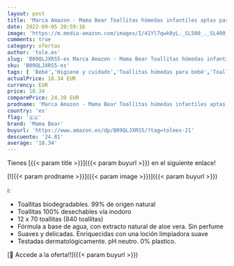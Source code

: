 ```yaml
---
layout: post
title: 'Marca Amazon - Mama Bear Toallitas húmedas infantiles aptas para el WC  840 toallitas  12x70 '
date: 2022-09-05 20:59:16
image: 'https://m.media-amazon.com/images/I/41Yl7qwk0yL._SL500_._SL400_.jpg'
comments: true
category: ofertas
author: 'tole.es'
slug: 'B09QLJXRS5-es Marca Amazon - Mama Bear Toallitas húmedas infantiles...'
sku: 'B09QLJXRS5-es'
tags: [ 'Bebé','Higiene y cuidado','Toallitas húmedas para bebé','Toallitas y accesorios para bebé','bear','mama','mama bear','🇪🇸', ]
actualPrice: 18.34 EUR
currency: EUR
price: 18.34
comparePrice: 24.39 EUR
prodname: 'Marca Amazon - Mama Bear Toallitas húmedas infantiles aptas para el WC  840 toallitas  12x70 '
country: 'es'
flag: '🇪🇸'
brand: 'Mama Bear'
buyurl: 'https://www.amazon.es/dp/B09QLJXRS5/?tag=tolees-21'
descuento: '24.81'
average: '18.34'
---
```


Tienes [{{< param title >}}]({{< param buyurl >}}) en el siguiente enlace!

[![{{< param prodname >}}]({{< param image >}})]({{< param buyurl >}})

ℹ️:

- Toallitas biodegradables. 99% de origen natural
- Toallitas 100% desechables vía inodoro
- 12 x 70 toallitas (840 toallitas)
- Fórmula a base de agua, con extracto natural de aloe vera. Sin perfume
- Suaves y delicadas. Enriquecidas con una loción limpiadora suave
- Testadas dermatológicamente. pH neutro. 0% plastico.

[🛒 Accede a la oferta!!]({{< param buyurl >}})
